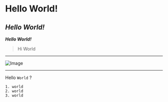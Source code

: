 # Hello World!
## *Hello World!*

***Hello World!***

> Hi World

---
![Image](https://thehill.com/wp-content/uploads/sites/2/2021/04/ca_robotsoceanhealth_042121istock.jpg?w=1440&h=880&crop=1)

---

Hello `World` ?

```
1. world 
2. world 
3. world
```
